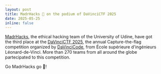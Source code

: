 ```yaml
---
layout: post
title: MadrHacks 🐍 on the podium of DaVinciCTF 2025
date: 2025-05-25
inline: false
---
```

[MadrHacks](https://www.madrhacks.org), the ethical hacking team of the University of Udine, have got the third place at the [DaVinciCTF 2025](https://ctftime.org/event/2675), the annual Capture-the-flag competition organized by [DaVinciCode](https://davincicode.fr/), from École supérieure d'ingénieurs Léonard-de-Vinci.
More than 270 teams from all around the globe partecipated to this competition.

Go MadrHacks go 🐍!